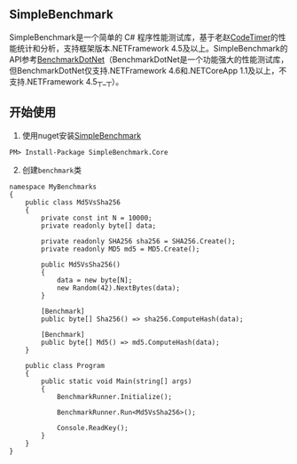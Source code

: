 ## SimpleBenchmark
SimpleBenchmark是一个简单的 C# 程序性能测试库，基于老赵[CodeTimer](http://blog.zhaojie.me/2009/03/codetimer.html)的性能统计和分析，支持框架版本.NETFramework 4.5及以上。SimpleBenchmark的API参考[BenchmarkDotNet](https://github.com/dotnet/BenchmarkDotNet)（BenchmarkDotNet是一个功能强大的性能测试库，但BenchmarkDotNet仅支持.NETFramework 4.6和.NETCoreApp 1.1及以上，不支持.NETFramework 4.5┬_┬）。
## 开始使用
1. 使用nuget安装[SimpleBenchmark](http://www.nuget.org/packages/SimpleBenchmark.Core/)
```
PM> Install-Package SimpleBenchmark.Core
```
2. 创建`benchmark`类
```
namespace MyBenchmarks
{
    public class Md5VsSha256
    {
        private const int N = 10000;
        private readonly byte[] data;

        private readonly SHA256 sha256 = SHA256.Create();
        private readonly MD5 md5 = MD5.Create();

        public Md5VsSha256()
        {
            data = new byte[N];
            new Random(42).NextBytes(data);
        }

        [Benchmark]
        public byte[] Sha256() => sha256.ComputeHash(data);

        [Benchmark]
        public byte[] Md5() => md5.ComputeHash(data);
    }

    public class Program
    {
        public static void Main(string[] args)
        {
            BenchmarkRunner.Initialize();

            BenchmarkRunner.Run<Md5VsSha256>();

            Console.ReadKey();
        }
    }
}
```

